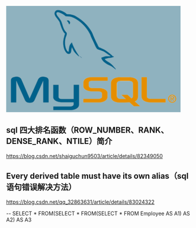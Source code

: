 ![image-20210326143610545](mysql%E8%AF%AD%E5%8F%A5.assets/image-20210326143610545.png)







## sql 四大排名函数（ROW_NUMBER、RANK、DENSE_RANK、NTILE）简介

https://blog.csdn.net/shaiguchun9503/article/details/82349050





## Every derived table must have its own alias（sql语句错误解决方法）

https://blog.csdn.net/qq_32863631/article/details/83024322

-- SELECT * FROM(SELECT * FROM(SELECT * FROM Employee AS A1) AS A2) AS A3